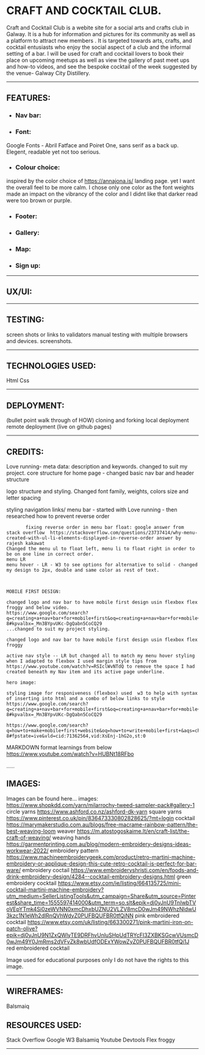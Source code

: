 # CRAFT AND COCKTAIL CLUB.

Craft and Cocktail Club is a webite site for a social arts and crafts club in Galway. It is a hub for information and pictures for its community as well as a platform to attract new members . It is targeted towards arts, crafts, and cocktail entusiasts who enjoy the social aspect of a club and the informal setting of a bar. I will be used for craft and cocktail lovers to book their place on upcoming meetups as well as view the gallery of past meet ups and how-to videos, and see the bespoke cocktail of the week suggested by the venue- Galway City Distillery.

___

## FEATURES:

* ### Nav bar:



* ### Font:
Google Fonts - Abril Fatface and Poiret One, sans serif as a back up. Elegent, readable yet not too serious.

* ### Colour choice:
inspired by the color choice of https://annajona.is/ landing page. yet I want the overall feel to be more calm.
I chose only one color as the font weights made an impact on the vibrancy of the color and I didnt like that darker read were too brown or purple. 

* ### Footer:

* ### Gallery:

* ### Map:

* ### Sign up:

___

## UX/UI:

___

## TESTING:
screen shots or links to validators
manual testing with multiple browsers and devices. screenshots.

___

## TECHNOLOGIES USED:

Html
Css

___

## DEPLOYMENT:
(bullet point walk through of HOW)
cloning and forking
local deployment
remote deployment (live on github pages)

___

## CREDITS:

Love running- meta data: description and keywords. changed to suit my project.
            core structure for home page - changed 
            basic nav bar and header structure

 logo structure and styling. Changed font family, weights, colors size and letter spacing

 styling navigation links/ menu bar - started with Love running - then researched how to prevent reverse order
            
           fixing reverse order in menu bar float: google answer from stack overflow  https://stackoverflow.com/questions/23737414/why-menu-created-with-ul-li-elements-displayed-in-reverse-order answer by rajesh kakawat
    Changed the menu ul to float left, menu li to float right in order to be on one line in correct order. 
    menu LR 
    menu hover - LR - W3 to see options for alternative to solid - changed my design to 2px, double and same color as rest of text. 



    MOBILE FIRST DESIGN: 

    changed logo and nav bar to have mobile first design usin flexbox flex froggy and below video. 
    https://www.google.com/search?q=creating+a+nav+bar+for+mobile+first&oq=creating+a+nav+bar+for+mobile+first+&aqs=chrome..69i57j33i10i160l5.20679j1j7&sourceid=chrome&ie=UTF-8#kpvalbx=_Mn3BYpvUKc-DgQabn5CoCQ29
    ...changed to suit my project styling.

    changed logo and nav bar to have mobile first design usin flexbox flex froggy

    active nav style -- LR but changed all to match my menu hover styling
    when I adapted to flexbox I used margin style tips from https://www.youtube.com/watch?v=RSIclWvNTdQ to remove the space I had created beneath my Nav item and its active page underline.

    hero image:

    styling image for responiveness (flexbox) used  w3 to help with syntax of inserting into html and a combo of below links to style 
    https://www.google.com/search?q=creating+a+nav+bar+for+mobile+first&oq=creating+a+nav+bar+for+mobile+first+&aqs=chrome..69i57j33i10i160l5.20679j1j7&sourceid=chrome&ie=UTF-8#kpvalbx=_Mn3BYpvUKc-DgQabn5CoCQ29

    https://www.google.com/search?q=how+to+make+mobile+first+website&oq=how+to+write+mobile+first+&aqs=chrome.2.0i512j69i57j0i22i30j0i10i22i30j0i22i30l3j0i15i22i30j0i390l2.16112j0j7&sourceid=chrome&ie=UTF-8#fpstate=ive&vld=cid:71362564,vid:XsEnj-1hG2o,st:0

MARKDOWN format learnings from below
https://www.youtube.com/watch?v=HUBNt18RFbo

    ___
## IMAGES: 

Images can be found here...
images: https://www.shopkdd.com/yarn/milarrochy-tweed-sampler-pack#gallery-1 circle yarns
https://www.ashford.co.nz/ashford-dk-yarn square yarns 
https://www.pinterest.co.uk/pin/836473330802828625/?mt=login cocktail
https://marymakerstudio.com.au/blogs/free-macrame-rainbow-pattern/the-best-weaving-loom weaver
https://m.atostogoskaime.lt/en/craft-list/the-craft-of-weaving/ weaving hands
https://garmentprinting.com.au/blog/modern-embroidery-designs-ideas-workwear-2022/ embroidery pattern
https://www.machineembroiderygeek.com/product/retro-martini-machine-embroidery-or-applique-design-this-cute-retro-cocktail-is-perfect-for-bar-ware/ embroidery coctail
https://www.embroideryshristi.com/en/foods-and-drink-embroidery-design/4284--cocktail-embroidery-designs.html green embroidery cocktail
https://www.etsy.com/ie/listing/664135725/mini-cocktail-martini-machine-embroidery?utm_medium=SellerListingTools&utm_campaign=Share&utm_source=Pinterest&share_time=1555597414000&utm_term=so.slt&epik=dj0yJnU9TnIwbTVoVEpYTmk4Si0zeWVNN0xmcDhxbUZNU2VLZV8mcD0wJm49NWhzNldwU3kzc1N1eWh2dlRnQVhWdyZ0PUFBQUFBR0tfQjNN pink embroidered cocktail
https://www.etsy.com/uk/listing/663300271/pink-martini-iron-on-patch-olive?epik=dj0yJnU9N1ZxQWlyTE9DRFhvUnluSHpUdTRYcFI3ZXBKSGcwVUsmcD0wJm49Y0JmRms2dVFvZk8wbUdfODExYWowZyZ0PUFBQUFBR0tfQi1J red embroidered cocktail

Image used for educational purposes only I do not have the rights to this image.

___
## WIREFRAMES:

Balsmaiq

## RESOURCES USED:

Stack Overflow
Google
W3
Balsamiq 
Youtube
Devtools
Flex froggy

___